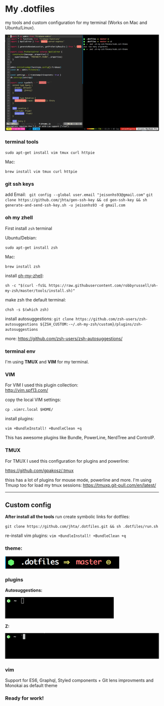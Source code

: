 
# My .dotfiles

my tools and custom configuration for my terminal (Works on Mac and Ubuntu/Linux).

![terminal](https://github.com/jhta/.dotfiles/blob/master/screenshots/terminal.png)


### terminal tools
`sudo apt-get install vim tmux curl httpie`

Mac:

`brew install vim tmux curl httpie`

### git ssh keys
add Email:
` git config --global user.email "jeisonhs93@gmail.com"`
`git clone https://github.com/jhta/gen-ssh-key && cd gen-ssh-key && sh generate-and-send-ssh-key.sh -u jeisonhs93 -d gmail.com`

### oh my zhell
First install `zsh` terminal

Ubuntu/Debian:

`sudo apt-get install zsh`

Mac:

`brew install zsh`

install [oh-my-zhell](https://github.com/robbyrussell/oh-my-zsh):

`sh -c "$(curl -fsSL https://raw.githubusercontent.com/robbyrussell/oh-my-zsh/master/tools/install.sh)"`

make zsh the default terminal:

`chsh -s $(which zsh)`

install autosuggestions:
`git clone https://github.com/zsh-users/zsh-autosuggestions ${ZSH_CUSTOM:-~/.oh-my-zsh/custom}/plugins/zsh-autosuggestions`

more: https://github.com/zsh-users/zsh-autosuggestions/


### terminal env
I'm using **TMUX** and **VIM** for my terminal.

### VIM
For VIM I used this plugin collection:  
http://vim.spf13.com/

copy the local VIM settings:

`cp .vimrc.local $HOME/`

install plugins:

`vim +BundleInstall! +BundleClean +q`

This has awesome plugins like Bundle, PowerLine, NerdTree and ControlP.

### TMUX

For TMUX I used this configuration for plugins and powerline:  

https://github.com/gpakosz/.tmux  

thiss has a lot of plugins for mouse mode, powerline and more.
I'm using Tmuxp too for load my tmux sessions: https://tmuxp.git-pull.com/en/latest/
__________________
## Custom config

**After install all the tools** run create symbolic links for dotfiles:

`git clone https://github.com/jhta/.dotfiles.git && sh .dotfiles/run.sh`

re-install vim plugins:
`vim +BundleInstall! +BundleClean +q`

### theme:

![prompt](https://github.com/jhta/.dotfiles/blob/master/screenshots/prompt.png)

### plugins

**Autosuggestions:**

![auto](https://github.com/jhta/.dotfiles/blob/master/screenshots/autosuggestions.gif)

**Z:**

![z](https://github.com/jhta/.dotfiles/blob/master/screenshots/z.gif)

### vim

Support for ES6, Graphql, Styled components + Git lens improvments and Monokai as default theme

### Ready for work!

